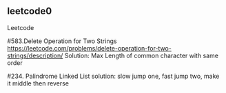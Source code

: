 ## leetcode0
Leetcode

#583.Delete Operation for Two Strings
https://leetcode.com/problems/delete-operation-for-two-strings/description/
Solution: Max Length of common character with same order

#234. Palindrome Linked List
solution: slow jump one, fast jump two, make it middle
then reverse

